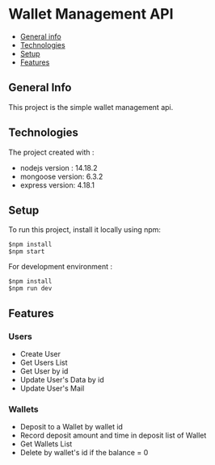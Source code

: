 # Wallet Management API
* [General info](#general-info)
* [Technologies](#technologies)
* [Setup](#setup)
* [Features](#features)

## General Info
This project is the simple wallet management api.

## Technologies
The project created with :
* nodejs version : 14.18.2
* mongoose version: 6.3.2
* express version: 4.18.1

## Setup
To run this project, install it locally using npm:
```
$npm install
$npm start
```
For development environment :
```
$npm install
$npm run dev
```

## Features
### Users
* Create User
* Get Users List
* Get User by id
* Update User's Data by id
* Update User's Mail

### Wallets
* Deposit to a Wallet by wallet id
* Record deposit amount and time in deposit list of Wallet
* Get Wallets List
* Delete by wallet's id if the balance = 0
